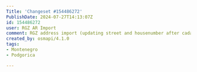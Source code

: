 ```yaml
---
Title: 'Changeset #154486272'
PublishDate: 2024-07-27T14:13:07Z
id: 154486272
user: RGZ AR Import
comment: RGZ address import (updating street and housenumber after cadastre refresh), https://lists.openstreetmap.org/pipermail/imports/2023-March/007187.html
created_by: osmapi/4.1.0
tags:
- Montenegro
- Podgorica

---
```

